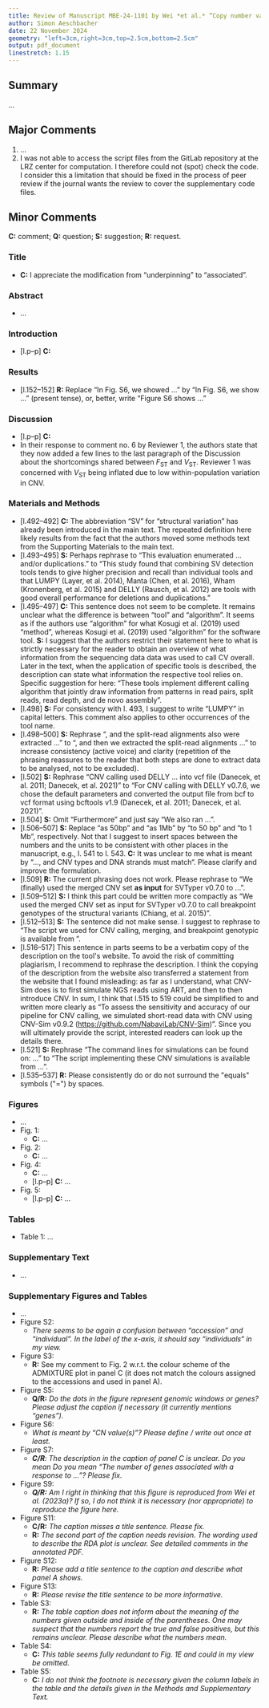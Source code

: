 ```yaml
---
title: Review of Manuscript MBE-24-1101 by Wei *et al.* “Copy number variations shape genomic structural diversity assiciated with ecological adaptation in the wild tomato *Solanum chilense*”
author: Simon Aeschbacher
date: 22 November 2024
geometry: "left=3cm,right=3cm,top=2.5cm,bottom=2.5cm"
output: pdf_document
linestretch: 1.15
---
```


## Summary
...

## Major Comments
1. ...
2. I was not able to access the script files from the GitLab repository at the LRZ center for computation. I therefore could not (spot) check the code. I consider this a limitation that should be fixed in the process of peer review if the journal wants the review to cover the supplementary code files.

## Minor Comments
**C:** comment; **Q:** question; **S:** suggestion; **R:** request.

### Title
- **C:** I appreciate the modification from “underpinning” to “associated”.

### Abstract
- ...

### Introduction
- [l.p–p] **C:** 

### Results
- [l.152–152] **R:** Replace “In Fig. S6, we showed ...” by “In Fig. S6, we show ...” (present tense), or, better, write “Figure S6 shows ...”

### Discussion
- [l.p–p] **C:**
- In their response to comment no. 6 by Reviewer 1, the authors state that they now added a few lines to the last paragraph of the Discussion about the shortcomings shared between $F_{\mathrm{ST}}$ and $V_{\mathrm{ST}}$. Reviewer 1 was concerned with $V_{\mathrm{ST}}$ being inflated due to low within-population variation in CNV.

### Materials and Methods
- [l.492–492] **C:** The abbreviation “SV” for “structural variation” has already been introduced in the main text. The repeated definition here likely results from the fact that the authors moved some methods text from the Supporting Materials to the main text.
- [l.493–495] **S:** Perhaps rephrase to “This evaluation enumerated ... and/or duplications.” to “This study found that combining SV detection tools tends to give higher precision and recall than individual tools and that LUMPY (Layer, et al. 2014), Manta (Chen, et al. 2016), Wham (Kronenberg, et al. 2015) and DELLY (Rausch, et al. 2012) are tools with good overall performance for deletions and duplications.”
- [l.495–497] **C:** This sentence does not seem to be complete. It remains unclear what the difference is between “tool” and “algorithm”. It seems as if the authors use “algorithm” for what Kosugi et al. (2019) used “method”, whereas Kosugi et al. (2019) used “algorithm” for the software tool. **S:** I suggest that the authors restrict their statement here to what is strictly necessary for the reader to obtain an overview of what information from the sequencing data data was used to call CV overall. Later in the text, when the application of specific tools is described, the description can state what information the respective tool relies on. Specific suggestion for here: “These tools implement different calling algorithm that jointly draw information from patterns in read pairs, split reads, read depth, and de novo assembly”.
- [l.498] **S:** For consistency with l. 493, I suggest to write “LUMPY” in capital letters. This comment also applies to other occurrences of the tool name.
- [l.498–500] **S:** Rephrase “, and the split-read alignments also were extracted ...” to “, and then we extracted the split-read alignments ...” to increase consistency (active voice) and clarity (repetition of the phrasing reassures to the reader that both steps are done to extract data to be analysed, not to be excluded).
- [l.502] **S:** Rephrase “CNV calling used DELLY ... into vcf file (Danecek, et al. 2011; Danecek, et al. 2021)” to “For CNV calling with DELLY v0.7.6, we chose the default parameters and converted the output file from bcf to vcf format using bcftools v1.9 (Danecek, et al. 2011; Danecek, et al. 2021)”.
- [l.504] **S:** Omit “Furthermore” and just say “We also ran ...”.
- [l.506–507] **S:** Replace “as 50bp” and “as 1Mb” by “to 50 bp” and “to 1 Mb”, respectively. Not that I suggest to insert spaces between the numbers and the units to be consistent with other places in the manuscript, e.g., l. 541 to l. 543. **C:** It was unclear to me what is meant by “..., and CNV types and DNA strands must match“. Please clarify and improve the formulation.
- [l.509] **R:** The current phrasing does not work. Please rephrase to “We (finally) used the merged CNV set **as input** for SVTyper v0.7.0 to ...”.
- [l.509–512] **S:** I think this part could be written more compactly as “We used the merged CNV set as input for SVTyper v0.7.0 to call breakpoint genotypes of the structural variants (Chiang, et al. 2015)”.
- [l.512–513] **S:** The sentence did not make sense. I suggest to rephrase to “The script we used for CNV calling, merging, and breakpoint genotypic is available from <URL>”.
- [l.516–517] This sentence in parts seems to be a verbatim copy of the description on the tool's website. To avoid the risk of committing plagiarism, I recommend to rephrase the description. I think the copying of the description from the website also transferred a statement from the website that I found misleading: as far as I understand, what CNV-Sim does is to first simulate NGS reads using ART, and then to then introduce CNV. In sum, I think that l.515 to 519 could be simplified to and written more clearly as “To assess the sensitivity and accuracy of our pipeline for CNV calling, we simulated short-read data with CNV using CNV-Sim v0.9.2 (https://github.com/NabaviLab/CNV-Sim)”. Since you will ultimately provide the script, interested readers can look up the details there.
- [l.521] **S:** Rephrase “The command lines for simulations can be found on: ...” to “The script implementing these CNV simulations is available from ...”.
- [l.535–537] **R:** Please consistently do or do not surround the "equals" symbols ("=") by spaces.

### Figures
- ...
- Fig. 1:
    - **C:** ...
- Fig. 2:
    - **C:** ...
- Fig. 4:
    - **C:** ...
    - [l.p–p] **C:** ...
- Fig. 5:
    - [l.p–p] **C:** ...

### Tables
- Table 1: ...

### Supplementary Text
- ...

### Supplementary Figures and Tables
- ...
- Figure S2:
    - *There seems to be again a confusion between “accession” and “individual”. In the label of the x-axis, it should say “individuals“ in my view.*
- Figure S3:
    - **R:** See my comment to Fig. 2 w.r.t. the colour scheme of the ADMIXTURE plot in panel C (it does not match the colours assigned to the accessions and used in panel A).
- Figure S5:
    - **Q/R:** *Do the dots in the figure represent genomic windows or genes? Please adjust the caption if necessary (it currently mentions “genes”).*
- Figure S6:
    - *What is meant by “CN value(s)”? Please define / write out once at least.*
- Figure S7:
    - ***C/R**: The description in the caption of panel C is unclear. Do you mean Do you mean “The number of genes associated with a response to ...”? Please fix.*
- Figure S9:
    - ***Q/R:** Am I right in thinking that this figure is reproduced from Wei et al. (2023a)? If so, I do not think it is necessary (nor appropriate) to reproduce the figure here.*
- Figure S11:
    - **C/R:** *The caption misses a title sentence. Please fix.*
    - **R:** *The second part of the caption needs revision. The wording used to describe the RDA plot is unclear. See detailed comments in the annotated PDF.*
- Figure S12:
    - **R:** *Please add a title sentence to the caption and describe what panel A shows.*
- Figure S13:
    - **R:** *Please revise the title sentence to be more informative.*
- Table S3:
    - **R:** *The table caption does not inform about the meaning of the numbers given outside and inside of the parentheses. One may suspect that the numbers report the true and false positives, but this remains unclear. Please describe what the numbers mean.*
- Table S4:
    - **C:** *This table seems fully redundant to Fig. 1E and could in my view be omitted.*
- Table S5:
    - **C:** *I do not think the footnote is necessary given the column labels in the table and the details given in the Methods and Supplementary Text.*
